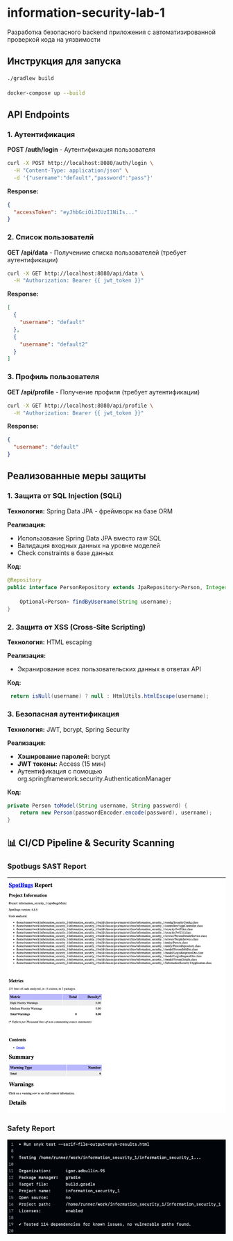 # information-security-lab-1
Разработка безопасного backend приложения с автоматизированной проверкой кода на уязвимости

## Инструкция для запуска

```bash
./gradlew build

docker-compose up --build
```

## API Endpoints

### 1. Аутентификация

**POST /auth/login** - Аутентификация пользователя
```bash
curl -X POST http://localhost:8080/auth/login \
  -H "Content-Type: application/json" \
  -d '{"username":"default","password":"pass"}'
```

**Response:**
```json
{
  "accessToken": "eyJhbGciOiJIUzI1NiIs..."
}
```

### 2. Список пользователй

**GET /api/data** - Получениие списка пользователей (требует аутентификации)
```bash
curl -X GET http://localhost:8080/api/data \
  -H "Authorization: Bearer {{ jwt_token }}"
```

**Response:**
```json
[
  {
    "username": "default"
  },
  {
    "username": "default2"
  }
]
```


### 3. Профиль пользователя

**GET /api/profile** - Получение профиля (требует аутентификации)
```bash
curl -X GET http://localhost:8080/api/profile \
  -H "Authorization: Bearer {{ jwt_token }}"
```

**Response:**
```json
{
  "username": "default"
}
```

## Реализованные меры защиты

### 1. Защита от SQL Injection (SQLi)

**Технология:** Spring Data JPA - фреймворк на базе ORM

**Реализация:**
- Использование Spring Data JPA вместо raw SQL
- Валидация входных данных на уровне моделей
- Check constraints в базе данных

**Код:**
```java
@Repository
public interface PersonRepository extends JpaRepository<Person, Integer> {

    Optional<Person> findByUsername(String username);
}
```

### 2. Защита от XSS (Cross-Site Scripting)

**Технология:** HTML escaping

**Реализация:**
- Экранирование всех пользовательских данных в ответах API

**Код:**
```java
 return isNull(username) ? null : HtmlUtils.htmlEscape(username);
```

### 3. Безопасная аутентификация

**Технология:** JWT, bcrypt, Spring Security

**Реализация:**
- **Хэширование паролей:** bcrypt
- **JWT токены:** Access (15 мин)
- Аутентификация с помощью org.springframework.security.AuthenticationManager

**Код:**
```java
private Person toModel(String username, String password) {
    return new Person(passwordEncoder.encode(password), username);
}
```

## 📊 CI/CD Pipeline & Security Scanning


### Spotbugs SAST Report
![Spotbugs Report](code_quality.png)

### Safety Report
![Safety Report](security_scan.png)
